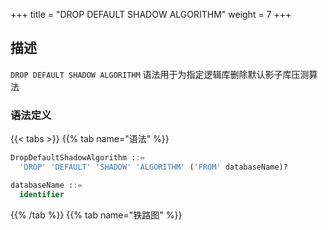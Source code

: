 +++
title = "DROP DEFAULT SHADOW ALGORITHM"
weight = 7
+++

## 描述

`DROP DEFAULT SHADOW ALGORITHM` 语法用于为指定逻辑库删除默认影子库压测算法

### 语法定义

{{< tabs >}}
{{% tab name="语法" %}}
```sql
DropDefaultShadowAlgorithm ::=
  'DROP' 'DEFAULT' 'SHADOW' 'ALGORITHM' ('FROM' databaseName)?

databaseName ::=
  identifier
```
{{% /tab %}}
{{% tab name="铁路图" %}}
<iframe frameborder="0" name="diagram" id="diagram" width="100%" height="100%"></iframe>
{{% /tab %}}
{{< /tabs >}}

### 补充说明

- 未指定 `databaseName` 时，默认是当前使用的 `DATABASE`。 如果也未使用 `DATABASE` 则会提示 `No database selected`。

### 示例

- 为指定数据库删除默认影子库压测算法

```sql
DROP DEFAULT SHADOW ALGORITHM FROM shadow_db;
```

- 为当前数据库删除默认影子库压测算法

```sql
DROP DEFAULT SHADOW ALGORITHM;
```

### 保留字

`DROP`、`DEFAULT`、`SHADOW`、`ALGORITHM`、`FROM`

### 相关链接

- [保留字](/cn/reference/distsql/syntax/reserved-word/)